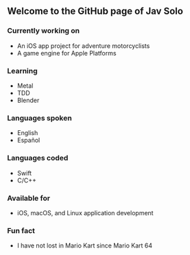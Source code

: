 <!--
**jav-solo/jav-solo** is a ✨ _special_ ✨ repository because its `README.md` (this file) appears on your GitHub profile.

Here are some ideas to get you started:

- 🔭 I’m currently working on ...
- 🌱 I’m currently learning ...
- 👯 I’m looking to collaborate on ...
- 🤔 I’m looking for help with ...
- 💬 Ask me about ...
- 📫 How to reach me: ...
- 😄 Pronouns: ...
- ⚡ Fun fact: ...
-->

## Welcome to the GitHub page of Jav Solo

### Currently working on
- An iOS app project for adventure motorcyclists
- A game engine for Apple Platforms

### Learning
- Metal
- TDD
- Blender

### Languages spoken
- English
- Español

### Languages coded
- Swift
- C/C++

### Available for
- iOS, macOS, and Linux application development

### Fun fact
- I have not lost in Mario Kart since Mario Kart 64
